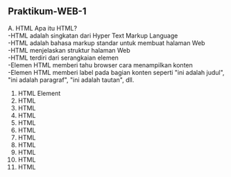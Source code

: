## Praktikum-WEB-1
A. HTML
Apa itu HTML?<br>
-HTML adalah singkatan dari Hyper Text Markup Language<br>
-HTML adalah bahasa markup standar untuk membuat halaman Web<br>
-HTML menjelaskan struktur halaman Web<br>
-HTML terdiri dari serangkaian elemen<br>
-Elemen HTML memberi tahu browser cara menampilkan konten<br>
-Elemen HTML memberi label pada bagian konten seperti "ini adalah judul", "ini adalah paragraf", "ini adalah tautan", dll.<br>

1. HTML Element
2. HTML
3. HTML
4. HTML
5. HTML
6. HTML
7. HTML
8. HTML
9. HTML
10. HTML
11. HTML
